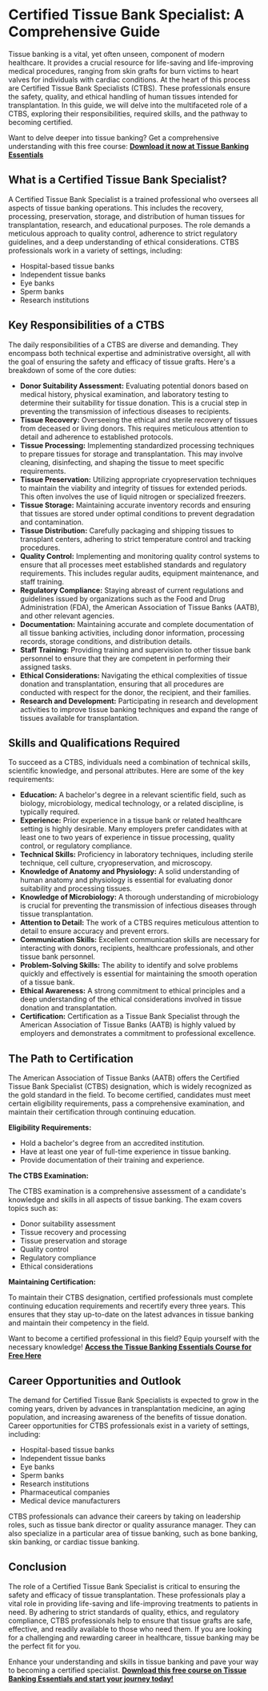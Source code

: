 # Certified Tissue Bank Specialist: A Comprehensive Guide

Tissue banking is a vital, yet often unseen, component of modern healthcare. It provides a crucial resource for life-saving and life-improving medical procedures, ranging from skin grafts for burn victims to heart valves for individuals with cardiac conditions. At the heart of this process are Certified Tissue Bank Specialists (CTBS). These professionals ensure the safety, quality, and ethical handling of human tissues intended for transplantation. In this guide, we will delve into the multifaceted role of a CTBS, exploring their responsibilities, required skills, and the pathway to becoming certified.

Want to delve deeper into tissue banking? Get a comprehensive understanding with this free course: [**Download it now at Tissue Banking Essentials**](https://udemywork.com/certified-tissue-bank-specialist)

## What is a Certified Tissue Bank Specialist?

A Certified Tissue Bank Specialist is a trained professional who oversees all aspects of tissue banking operations. This includes the recovery, processing, preservation, storage, and distribution of human tissues for transplantation, research, and educational purposes. The role demands a meticulous approach to quality control, adherence to strict regulatory guidelines, and a deep understanding of ethical considerations. CTBS professionals work in a variety of settings, including:

*   Hospital-based tissue banks
*   Independent tissue banks
*   Eye banks
*   Sperm banks
*   Research institutions

## Key Responsibilities of a CTBS

The daily responsibilities of a CTBS are diverse and demanding. They encompass both technical expertise and administrative oversight, all with the goal of ensuring the safety and efficacy of tissue grafts. Here's a breakdown of some of the core duties:

*   **Donor Suitability Assessment:** Evaluating potential donors based on medical history, physical examination, and laboratory testing to determine their suitability for tissue donation. This is a crucial step in preventing the transmission of infectious diseases to recipients.
*   **Tissue Recovery:** Overseeing the ethical and sterile recovery of tissues from deceased or living donors. This requires meticulous attention to detail and adherence to established protocols.
*   **Tissue Processing:** Implementing standardized processing techniques to prepare tissues for storage and transplantation. This may involve cleaning, disinfecting, and shaping the tissue to meet specific requirements.
*   **Tissue Preservation:** Utilizing appropriate cryopreservation techniques to maintain the viability and integrity of tissues for extended periods. This often involves the use of liquid nitrogen or specialized freezers.
*   **Tissue Storage:** Maintaining accurate inventory records and ensuring that tissues are stored under optimal conditions to prevent degradation and contamination.
*   **Tissue Distribution:** Carefully packaging and shipping tissues to transplant centers, adhering to strict temperature control and tracking procedures.
*   **Quality Control:** Implementing and monitoring quality control systems to ensure that all processes meet established standards and regulatory requirements. This includes regular audits, equipment maintenance, and staff training.
*   **Regulatory Compliance:** Staying abreast of current regulations and guidelines issued by organizations such as the Food and Drug Administration (FDA), the American Association of Tissue Banks (AATB), and other relevant agencies.
*   **Documentation:** Maintaining accurate and complete documentation of all tissue banking activities, including donor information, processing records, storage conditions, and distribution details.
*   **Staff Training:** Providing training and supervision to other tissue bank personnel to ensure that they are competent in performing their assigned tasks.
*   **Ethical Considerations:** Navigating the ethical complexities of tissue donation and transplantation, ensuring that all procedures are conducted with respect for the donor, the recipient, and their families.
*   **Research and Development:** Participating in research and development activities to improve tissue banking techniques and expand the range of tissues available for transplantation.

## Skills and Qualifications Required

To succeed as a CTBS, individuals need a combination of technical skills, scientific knowledge, and personal attributes. Here are some of the key requirements:

*   **Education:** A bachelor's degree in a relevant scientific field, such as biology, microbiology, medical technology, or a related discipline, is typically required.
*   **Experience:** Prior experience in a tissue bank or related healthcare setting is highly desirable. Many employers prefer candidates with at least one to two years of experience in tissue processing, quality control, or regulatory compliance.
*   **Technical Skills:** Proficiency in laboratory techniques, including sterile technique, cell culture, cryopreservation, and microscopy.
*   **Knowledge of Anatomy and Physiology:** A solid understanding of human anatomy and physiology is essential for evaluating donor suitability and processing tissues.
*   **Knowledge of Microbiology:** A thorough understanding of microbiology is crucial for preventing the transmission of infectious diseases through tissue transplantation.
*   **Attention to Detail:** The work of a CTBS requires meticulous attention to detail to ensure accuracy and prevent errors.
*   **Communication Skills:** Excellent communication skills are necessary for interacting with donors, recipients, healthcare professionals, and other tissue bank personnel.
*   **Problem-Solving Skills:** The ability to identify and solve problems quickly and effectively is essential for maintaining the smooth operation of a tissue bank.
*   **Ethical Awareness:** A strong commitment to ethical principles and a deep understanding of the ethical considerations involved in tissue donation and transplantation.
*   **Certification:** Certification as a Tissue Bank Specialist through the American Association of Tissue Banks (AATB) is highly valued by employers and demonstrates a commitment to professional excellence.

## The Path to Certification

The American Association of Tissue Banks (AATB) offers the Certified Tissue Bank Specialist (CTBS) designation, which is widely recognized as the gold standard in the field. To become certified, candidates must meet certain eligibility requirements, pass a comprehensive examination, and maintain their certification through continuing education.

**Eligibility Requirements:**

*   Hold a bachelor's degree from an accredited institution.
*   Have at least one year of full-time experience in tissue banking.
*   Provide documentation of their training and experience.

**The CTBS Examination:**

The CTBS examination is a comprehensive assessment of a candidate's knowledge and skills in all aspects of tissue banking. The exam covers topics such as:

*   Donor suitability assessment
*   Tissue recovery and processing
*   Tissue preservation and storage
*   Quality control
*   Regulatory compliance
*   Ethical considerations

**Maintaining Certification:**

To maintain their CTBS designation, certified professionals must complete continuing education requirements and recertify every three years. This ensures that they stay up-to-date on the latest advances in tissue banking and maintain their competency in the field.

Want to become a certified professional in this field? Equip yourself with the necessary knowledge! [**Access the Tissue Banking Essentials Course for Free Here**](https://udemywork.com/certified-tissue-bank-specialist)

## Career Opportunities and Outlook

The demand for Certified Tissue Bank Specialists is expected to grow in the coming years, driven by advances in transplantation medicine, an aging population, and increasing awareness of the benefits of tissue donation. Career opportunities for CTBS professionals exist in a variety of settings, including:

*   Hospital-based tissue banks
*   Independent tissue banks
*   Eye banks
*   Sperm banks
*   Research institutions
*   Pharmaceutical companies
*   Medical device manufacturers

CTBS professionals can advance their careers by taking on leadership roles, such as tissue bank director or quality assurance manager. They can also specialize in a particular area of tissue banking, such as bone banking, skin banking, or cardiac tissue banking.

## Conclusion

The role of a Certified Tissue Bank Specialist is critical to ensuring the safety and efficacy of tissue transplantation. These professionals play a vital role in providing life-saving and life-improving treatments to patients in need. By adhering to strict standards of quality, ethics, and regulatory compliance, CTBS professionals help to ensure that tissue grafts are safe, effective, and readily available to those who need them. If you are looking for a challenging and rewarding career in healthcare, tissue banking may be the perfect fit for you.

Enhance your understanding and skills in tissue banking and pave your way to becoming a certified specialist. [**Download this free course on Tissue Banking Essentials and start your journey today!**](https://udemywork.com/certified-tissue-bank-specialist)

